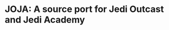 JOJA: A source port for Jedi Outcast and Jedi Academy
=====================================================
